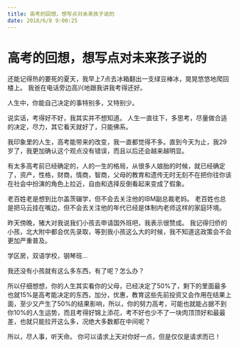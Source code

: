 ```yaml
---
title: 高考的回想，想写点对未来孩子说的
date: 2018/6/8 9:00:25
---
```


# 高考的回想，想写点对未来孩子说的

还能记得热的要死的夏天，我早上7点去冰箱翻出一支绿豆棒冰，晃晃悠悠地爬回楼上。
我爸在电话旁边高兴地跟我讲我考得还好。

人生中，你能自己决定的事特别多，又特别少。

说实话，考得好不好，我其实并不想知道。
人生一直往下，多思考，尽量做合适的决定，尽力，其它看天就好了，只能佛系。

我印象里的人生，高考能带来的改变，我一直都觉得不多。直到今天为止，我29岁了，我更加确认这个观点没有错误，而且以后还会越来越明显。

有太多高考前已经确定的，人的一生的格局，从很多人娘胎的时候，就已经确定了，资产，性格，财商，情商，智商，父母的教育和遗传无时无刻不在把你往你该在社会中扮演的角色上拉近，自由和选择反倒看起来变成了假象。

老百姓老是想到比尔盖茨辍学，但不会去关注他的IBM副总裁老妈。
老百姓也总是把马云挂在嘴边，但不会去关注他的年代已经是体制内老师这样的家庭环境。

昨天傍晚，猪大对我说我们小孩去申请国外班吧，我表示很赞成。
我记得归侨的小孩，北大附中都会优先录取，等到我小孩这么大的时候，我不知道这政策会不会更加严重普及。

学区房，双语学校，钢琴班…

我还没有小孩就有这么多东西，有了呢？怎么办？

所以仔细想想，你的人生其实看你的父母，已经决定了50%了，剩下的里面最多也就15%是高考能决定的东西，加分，优惠，教育这些先前投资又会作用在结果上面，至少又产生了50%的结果影响，所以，你的努力高考，可能也就能占据不到你10%的人生运势，而且考得好锦上添花，考不好也少不了一块肉顶顶好和最最差，也就只能拉开这么多，况绝大多数都在中间呢？

所以，尽人事，听天命。
你可以请求上天对你好一点，但是仅仅是请求而已！





